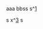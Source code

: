aaa
bbss
s^[1]

[1]: aaa
s
x^[3]
s

[3]: aann
<!--stackedit_data:
eyJoaXN0b3J5IjpbLTQ2MjYwNTcxNywtMjA4ODc0NjYxMiwtMz
I1NzcxNDkwLC0yMjM5NTY0NDksMzQ5NTA3MTI5LC0zMjU3NzE0
OTAsMTUwMDk5ODE0NSwyNDUwMDMwMzUsLTIwODg3NDY2MTIsMT
MxNTg4MjU5NiwtNzM2OTM4ODIyLDU2OTQ3MDIzNiw0OTc4MTg4
MTAsLTQwOTkwMzY1MiwtODIxMTI3NzA4LDE5MjMyODQyNzgsLT
E1OTQ5NDY1MTksLTE4MjY1MzEwODgsOTc2OTQwNzI1LC0zMzg4
NTMyMDBdfQ==
-->
